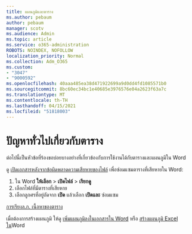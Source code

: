 ```yaml
---
title: แผนภูมิและตาราง
ms.author: pebaum
author: pebaum
manager: scotv
ms.audience: Admin
ms.topic: article
ms.service: o365-administration
ROBOTS: NOINDEX, NOFOLLOW
localization_priority: Normal
ms.collection: Adm_O365
ms.custom:
- "3047"
- "9000592"
ms.openlocfilehash: 40aaa485ea38d471922699a9d0dd4fd1085571b0
ms.sourcegitcommit: 8bc60ec34bc1e40685e3976576e04a2623f63a7c
ms.translationtype: MT
ms.contentlocale: th-TH
ms.lasthandoff: 04/15/2021
ms.locfileid: "51818003"
---
```

# <a name="common-issues-with-tables"></a>ปัญหาทั่วไปเกี่ยวกับตาราง 

ต่อไปนี้เป็นหัวข้อที่ร้องขอบ่อยบางอย่างที่เกี่ยวข้องกับการใช้งานได้กับตารางและแผนภูมิใน Word

ดู [เปิดเอกสารหลังจากข้อผิดพลาดความเสียหายของไฟล์](https://support.office.com/article/47df9d48-2165-4411-a699-1786ac734bc3) เพื่อซ่อมแซมตารางที่เสียหายใน Word:

 1. ใน Word **ให้เลือก**  >  **เปิดไฟล์**  >  **เรียกดู**
 2. เลือกไฟล์ที่มีตารางที่เสียหาย
 3. เลือกลูกศรที่อยู่ถัดจาก **เปิด** แล้วเลือก **เปิดและ** ซ่อมแซม

[การเรียงล.ก. เนื้อหาของตาราง](https://support.office.com/article/F8392477-4613-49CD-ABA6-7C2E48F1D91F)

เมื่อต้องการสร้างแผนภูมิ ให้ดู [เพิ่มแผนภูมิลงในเอกสารใน Word](https://support.office.com/article/ff48e3eb-5e04-4368-a39e-20df7c798932) หรือ [สร้างแผนภูมิ Excel ใน](https://support.office.com/article/11A7D2F0-4487-4A9B-BBC6-D50916CD4A57)Word
